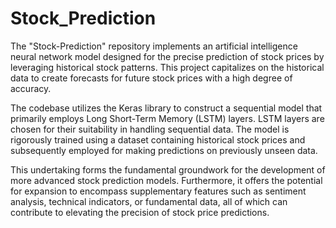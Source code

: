 # Stock_Prediction

The "Stock-Prediction" repository implements an artificial intelligence neural network model designed for the precise prediction of stock prices by leveraging historical stock patterns. This project capitalizes on the historical data to create forecasts for future stock prices with a high degree of accuracy.

The codebase utilizes the Keras library to construct a sequential model that primarily employs Long Short-Term Memory (LSTM) layers. LSTM layers are chosen for their suitability in handling sequential data. The model is rigorously trained using a dataset containing historical stock prices and subsequently employed for making predictions on previously unseen data.

This undertaking forms the fundamental groundwork for the development of more advanced stock prediction models. Furthermore, it offers the potential for expansion to encompass supplementary features such as sentiment analysis, technical indicators, or fundamental data, all of which can contribute to elevating the precision of stock price predictions.
